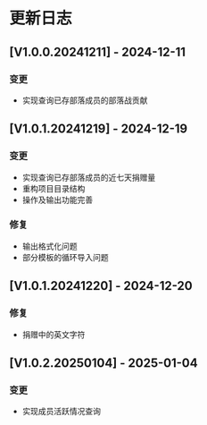 # 更新日志
## [V1.0.0.20241211] - 2024-12-11
### 变更
* 实现查询已存部落成员的部落战贡献
## [V1.0.1.20241219] - 2024-12-19
### 变更
* 实现查询已存部落成员的近七天捐赠量
* 重构项目目录结构
* 操作及输出功能完善
### 修复
* 输出格式化问题
* 部分模板的循环导入问题
## [V1.0.1.20241220] - 2024-12-20
### 修复
* 捐赠中的英文字符
## [V1.0.2.20250104] - 2025-01-04
### 变更 
* 实现成员活跃情况查询 